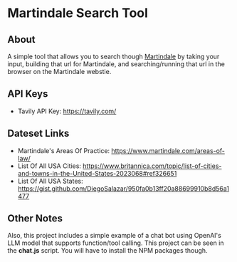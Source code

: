 # Martindale Search Tool

## About

A simple tool that allows you to search though [Martindale](https://www.martindale.com/) by taking your input, building that url for Martindale, and searching/running that url in the browser on the Martindale webstie.

## API Keys

- Tavily API Key: https://tavily.com/

## Dateset Links

- Martindale's Areas Of Practice: https://www.martindale.com/areas-of-law/
- List Of All USA Cities: https://www.britannica.com/topic/list-of-cities-and-towns-in-the-United-States-2023068#ref326651
- List Of All USA States: https://gist.github.com/DiegoSalazar/950fa0b13ff20a88699910b8d56a1477

## Other Notes

Also, this project includes a simple example of a chat bot using OpenAI's LLM model that supports function/tool calling. This project can be seen in the **chat.js** script. You will have to install the NPM packages though.
